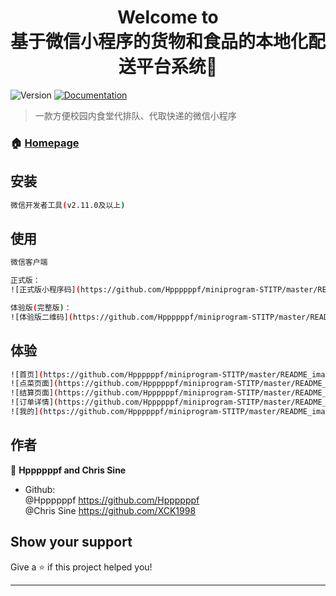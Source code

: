 <h1 align="center">Welcome to <br/>基于微信小程序的货物和食品的本地化配送平台系统👋</h1>
<p>
  <img alt="Version" src="https://img.shields.io/badge/version-1.0.0-blue.svg?cacheSeconds=2592000" />
  <a href="https://github.com/Hppppppf/miniprogram-STITP/blob/master/%E8%BD%AF%E4%BB%B6%E9%9C%80%E6%B1%82%E8%A7%84%E6%A0%BC%E8%AF%B4%E6%98%8E%E4%B9%A6.doc" target="_blank">
    <img alt="Documentation" src="https://img.shields.io/badge/documentation-yes-brightgreen.svg" />
  </a>
</p>

> 一款方便校园内食堂代排队、代取快递的微信小程序

### 🏠 [Homepage](https://github.com/Hppppppf/miniprogram-STITP)

## 安装

```sh
微信开发者工具(v2.11.0及以上)
```

## 使用

```sh
微信客户端

正式版：
![正式版小程序码](https://github.com/Hppppppf/miniprogram-STITP/master/README_images/%E6%89%AB%E7%A0%81_%E6%90%9C%E7%B4%A2%E8%81%94%E5%90%88%E4%BC%A0%E6%92%AD%E6%A0%B7%E5%BC%8F-%E7%99%BD%E8%89%B2%E7%89%88.png "正式版小程序码")

体验版(完整版)：
![体验版二维码](https://github.com/Hppppppf/miniprogram-STITP/master/README_images/o6CCv4ptmRRdVpW2zXYi37u1Q_JE.jpg "体验版二维码")

```

## 体验

```sh
![首页](https://github.com/Hppppppf/miniprogram-STITP/master/README_images/Screenshot_20200509-230137_WeChat.jpg "首页")
![点菜页面](https://github.com/Hppppppf/miniprogram-STITP/master/README_images/Screenshot_20200509-230214_WeChat.jpg "点菜页面")
![结算页面](https://github.com/Hppppppf/miniprogram-STITP/master/README_images/Screenshot_20200509-230225_WeChat.jpg "结算页面")
![订单详情](https://github.com/Hppppppf/miniprogram-STITP/master/README_images/Screenshot_20200509-230242_WeChat.jpg "订单详情")
![我的](https://github.com/Hppppppf/miniprogram-STITP/master/README_images/Screenshot_20200509-230252_WeChat.jpg "我的")
```

## 作者

👤 **Hppppppf and Chris Sine**

* Github: <br/>
@Hppppppf https://github.com/Hppppppf<br/>
@Chris Sine https://github.com/XCK1998

## Show your support

Give a ⭐️ if this project helped you!

***

